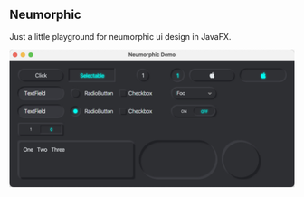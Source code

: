 ## Neumorphic

Just a little playground for neumorphic ui design in JavaFX.

![Demo](https://raw.githubusercontent.com/HanSolo/neumorphic/main/neumorphic.png)
